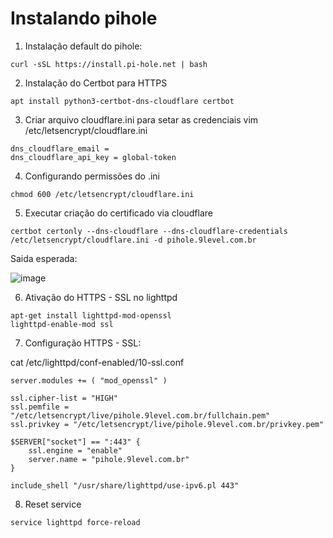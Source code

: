 # Instalando pihole

1. Instalação default do pihole:

`curl -sSL https://install.pi-hole.net | bash`


2. Instalação do Certbot para HTTPS

`apt install python3-certbot-dns-cloudflare certbot`

3. Criar arquivo cloudflare.ini para setar as credenciais
vim /etc/letsencrypt/cloudflare.ini
```
dns_cloudflare_email = 
dns_cloudflare_api_key = global-token
```

4. Configurando permissões do .ini

`chmod 600 /etc/letsencrypt/cloudflare.ini`

5. Executar criação do certificado via cloudflare

`certbot certonly --dns-cloudflare --dns-cloudflare-credentials /etc/letsencrypt/cloudflare.ini -d pihole.9level.com.br`

Saida esperada: 

![image](https://github.com/julianol1berato/manuais-startup/assets/6303689/537f81cf-6bb9-4714-a08b-a88be9a867af)


6. Ativação do HTTPS - SSL no lighttpd

```
apt-get install lighttpd-mod-openssl
lighttpd-enable-mod ssl
```

7. Configuração HTTPS - SSL:

cat /etc/lighttpd/conf-enabled/10-ssl.conf
```
server.modules += ( "mod_openssl" )

ssl.cipher-list = "HIGH"
ssl.pemfile = "/etc/letsencrypt/live/pihole.9level.com.br/fullchain.pem"
ssl.privkey = "/etc/letsencrypt/live/pihole.9level.com.br/privkey.pem"

$SERVER["socket"] == ":443" {
    ssl.engine = "enable"
    server.name = "pihole.9level.com.br"
}

include_shell "/usr/share/lighttpd/use-ipv6.pl 443"
```

8. Reset service
   
`service lighttpd force-reload`
